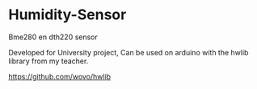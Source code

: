 # Humidity-Sensor
Bme280 en dth220 sensor

Developed for University project,
Can be used on arduino with the hwlib library from my teacher.

https://github.com/wovo/hwlib
